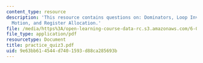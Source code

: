 ```yaml
---
content_type: resource
description: 'This resource contains questions on: Dominators, Loop Invariant Code
  Motion, and Register Allocation.'
file: /media/https%3A/open-learning-course-data-rc.s3.amazonaws.com/6-035-computer-language-engineering-sma-5502-fall-2005/9e63bb614544d7401593d88ca285693b_practice_quiz3.pdf
file_type: application/pdf
resourcetype: Document
title: practice_quiz3.pdf
uid: 9e63bb61-4544-d740-1593-d88ca285693b
---
```

